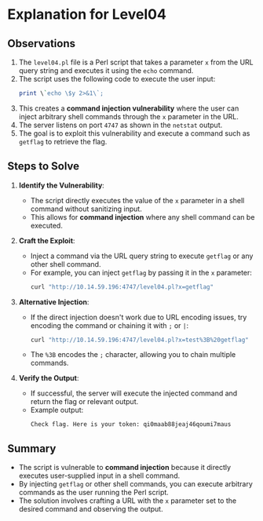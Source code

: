 
# Explanation for Level04

## Observations
1. The `level04.pl` file is a Perl script that takes a parameter `x` from the URL query string and executes it using the `echo` command.
2. The script uses the following code to execute the user input:
   ```perl
   print \`echo \$y 2>&1\`;
   ```
3. This creates a **command injection vulnerability** where the user can inject arbitrary shell commands through the `x` parameter in the URL.
4. The server listens on port `4747` as shown in the `netstat` output.
5. The goal is to exploit this vulnerability and execute a command such as `getflag` to retrieve the flag.

## Steps to Solve
1. **Identify the Vulnerability**:
   - The script directly executes the value of the `x` parameter in a shell command without sanitizing input.
   - This allows for **command injection** where any shell command can be executed.
   
2. **Craft the Exploit**:
   - Inject a command via the URL query string to execute `getflag` or any other shell command.
   - For example, you can inject `getflag` by passing it in the `x` parameter:
     ```bash
     curl "http://10.14.59.196:4747/level04.pl?x=getflag"
     ```
   
3. **Alternative Injection**:
   - If the direct injection doesn't work due to URL encoding issues, try encoding the command or chaining it with `;` or `|`:
     ```bash
     curl "http://10.14.59.196:4747/level04.pl?x=test%3B%20getflag"
     ```
   - The `%3B` encodes the `;` character, allowing you to chain multiple commands.

4. **Verify the Output**:
   - If successful, the server will execute the injected command and return the flag or relevant output.
   - Example output:
     ```
     Check flag. Here is your token: qi0maab88jeaj46qoumi7maus
     ```

## Summary
- The script is vulnerable to **command injection** because it directly executes user-supplied input in a shell command.
- By injecting `getflag` or other shell commands, you can execute arbitrary commands as the user running the Perl script.
- The solution involves crafting a URL with the `x` parameter set to the desired command and observing the output.




